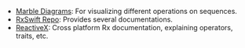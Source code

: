 * [Marble Diagrams](http://rxmarbles.com/): For visualizing different operations on sequences.
* [RxSwift Repo](https://github.com/ReactiveX/RxSwift/tree/master/Documentation): Provides several documentations.
* [ReactiveX](http://reactivex.io/documentation/operators.html): Cross platform Rx documentation, explaining operators, traits, etc.
